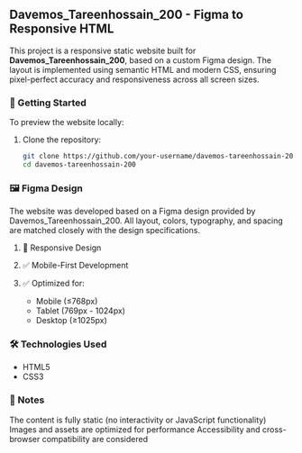 ## Davemos_Tareenhossain_200 - Figma to Responsive HTML

This project is a responsive static website built for **Davemos_Tareenhossain_200**, based on a custom Figma design. The layout is implemented using semantic HTML and modern CSS, ensuring pixel-perfect accuracy and responsiveness across all screen sizes.

### 🚀 Getting Started

To preview the website locally:

1. Clone the repository:
   ```bash
   git clone https://github.com/your-username/davemos-tareenhossain-200.git
   cd davemos-tareenhossain-200
   ```

### 🖼️ Figma Design

The website was developed based on a Figma design provided by Davemos_Tareenhossain_200. All layout, colors, typography, and spacing are matched closely with the design specifications.

1. 📱 Responsive Design
2. ✅ Mobile-First Development
3. ✅ Optimized for:

   - Mobile (≤768px)
   - Tablet (769px - 1024px)
   - Desktop (≥1025px)

### 🛠️ Technologies Used

- HTML5
- CSS3

### 📌 Notes

The content is fully static (no interactivity or JavaScript functionality)
Images and assets are optimized for performance Accessibility and cross-browser compatibility are considered
